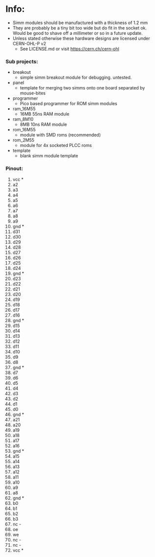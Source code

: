 # Info:
- Simm modules should be manufactured with a thickness of 1.2 mm
- They are probably be a tiny bit too wide but do fit in the socket ok. Would be good to shave off a millimeter or so in a future update.
- Unless stated otherwise these hardware designs are licensed under CERN-OHL-P v2
    - See LICENSE.md or visit https://cern.ch/cern-ohl


### Sub projects:
- breakout
	- simple simm breakout module for debugging. untested.
- panel
	- template for merging two simms onto one board separated by mouse-bites
- programmer
	- Pico based programmer for ROM simm modules
- ram_16M55
	- 16MB 55ns RAM module
- ram_8M10
	- 8MB 10ns RAM module
- rom_16M55
	- module with SMD roms (recommended)
- rom_2M55
	- module for 4x socketed PLCC roms
- template
	- blank simm module template


### Pinout:

1. vcc     * 
2. a2
3. a3
4. a4
5. a5
6. a6
7. a7
8. a8
9. a9
10. gnd     *
11. d31
12. d30
13. d29
14. d28
15. d27
16. d26
17. d25
18. d24
19. gnd     *
20. d23
21. d22
22. d21
23. d20
24. d19
25. d18
26. d17
27. d16
28. gnd     *
29. d15
30. d14
31. d13
32. d12
33. d11
34. d10
35. d9
36. d8
37. gnd     *
38. d7
39. d6
40. d5
41. d4
42. d3
43. d2
44. d1
45. d0
46. gnd     *
47. a21
48. a20
49. a19
50. a18
51. a17
52. a16
53. gnd     *
54. a15
55. a14
56. a13
57. a12
58. a11
59. a10
60. a9
61. a8
62. gnd     *
63. b0
64. b1
65. b2
66. b3
67. nc      -
68. oe
69. we
70. nc      -
71. nc      -
72. vcc     *
